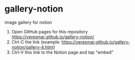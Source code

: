 # gallery-notion
image gallery for notion

1. Open GitHub pages for this repository https://veresmar.github.io/gallery-notion/
2. Ctrl-C the link (example: https://veresmar.github.io/gallery-notion/gallery-4.html)
3. Ctrl-V this link to the Notion page and tap "embed" 
